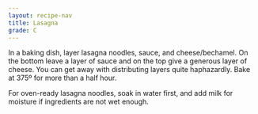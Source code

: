 ```yaml
---
layout: recipe-nav
title: Lasagna
grade: C
---
```

In a baking dish, layer lasagna noodles, sauce, and cheese/bechamel. On the bottom 
leave a layer of sauce and on the top give a generous layer of cheese. You can
get away with distributing layers quite haphazardly. Bake at 375º for more than
a half hour.

For oven-ready lasagna noodles, soak in water first, and add milk for moisture 
if ingredients are not wet enough.
